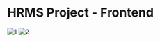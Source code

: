 

# HRMS Project - Frontend
![1](https://user-images.githubusercontent.com/77439119/121603353-4c86da80-ca51-11eb-981b-6876553c48fd.PNG)
![2](https://user-images.githubusercontent.com/77439119/121603233-1cd7d280-ca51-11eb-8ff8-b9724ad71a78.PNG)

